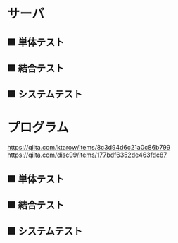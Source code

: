 # サーバ
## ■ 単体テスト
## ■ 結合テスト
## ■ システムテスト

# プログラム
https://qiita.com/ktarow/items/8c3d94d6c21a0c86b799  
https://qiita.com/disc99/items/177bdf6352de463fdc87
## ■ 単体テスト
## ■ 結合テスト
## ■ システムテスト
